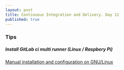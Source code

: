 ```yaml
---
layout: post
title: Continuous Integration and Delivery. Day 11 
published: true
---
```


### Tips

##### Install GitLab ci multi runner (Linux / Raspbery Pi)
[Manual installation and configuration on GNU/Linux](https://gitlab.com/gitlab-org/gitlab-ci-multi-runner/blob/master/docs/install/linux-manually.md)
